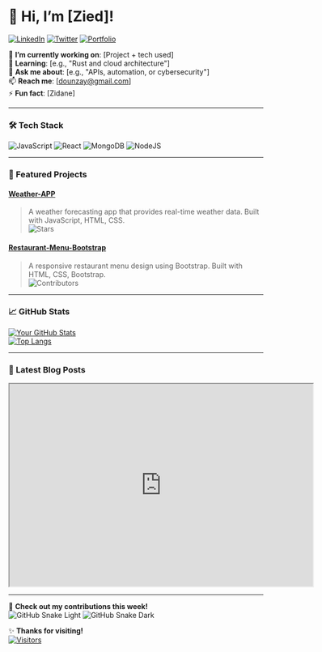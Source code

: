 # 👋 Hi, I’m [Zied]! 

[![LinkedIn](https://img.shields.io/badge/LinkedIn-0077B5?style=for-the-badge&logo=linkedin&logoColor=white)](https://www.linkedin.com/in/zied-meddeb-7087a2266/)
[![Twitter](https://img.shields.io/badge/Twitter-1DA1F2?style=for-the-badge&logo=twitter&logoColor=white)](https://twitter.com/your-handle)
[![Portfolio](https://img.shields.io/badge/Portfolio-FF5722?style=for-the-badge&logo=google-chrome&logoColor=white)](https://your-portfolio.com)

🔭 **I’m currently working on**: [Project + tech used]  
🌱 **Learning**: [e.g., "Rust and cloud architecture"]  
💬 **Ask me about**: [e.g., "APIs, automation, or cybersecurity"]  
📫 **Reach me**: [dounzay@gmail.com]  
⚡ **Fun fact**: [Zidane]

---

### 🛠️ Tech Stack
![JavaScript](https://img.shields.io/badge/JavaScript-F7DF1E?style=flat&logo=javascript&logoColor=black)
![React](https://img.shields.io/badge/React-61DAFB?style=flat&logo=react&logoColor=black)
![MongoDB](https://img.shields.io/badge/MongoDB-61DAFB?style=flat&logo=react&logoColor=black)
![NodeJS](https://img.shields.io/badge/Nodejs-61DAFB?style=flat&logo=react&logoColor=black)

---

### 🚀 Featured Projects

#### [Weather-APP](https://github.com/zied-mb/Weather-APP)
> A weather forecasting app that provides real-time weather data. Built with JavaScript, HTML, CSS.  
> ![Stars](https://img.shields.io/github/stars/zied-mb/Weather-APP?style=social)

#### [Restaurant-Menu-Bootstrap](https://github.com/zied-mb/Restaurant-Menu-Bootstrap)
> A responsive restaurant menu design using Bootstrap. Built with HTML, CSS, Bootstrap.  
> ![Contributors](https://img.shields.io/github/contributors/zied-mb/Restaurant-Menu-Bootstrap?style=flat)
---

### 📈 GitHub Stats

[![Your GitHub Stats](https://github-readme-stats.vercel.app/api?username=zied-mb&show_icons=true&theme=radical)](https://github.com/zied-mb)  
[![Top Langs](https://github-readme-stats.vercel.app/api/top-langs/?username=zied-mb&layout=compact&theme=radical)](https://github.com/zied-mb)

---

### 📝 Latest Blog Posts

<!-- Automatically display the latest 2 blog posts -->
<iframe src="https://feed.wind.com/?url=https://zenicdev.blogspot.com/feeds/posts/default&num=2" width="600" height="400"></iframe>

---

👷 **Check out my contributions this week!**  
![GitHub Snake Light](https://raw.githubusercontent.com/your-username/your-username/output/github-contribution-grid-snake.svg#gh-light-mode-only)
![GitHub Snake Dark](https://raw.githubusercontent.com/your-username/your-username/output/github-contribution-grid-snake-dark.svg#gh-dark-mode-only)

✨ **Thanks for visiting!**  
[![Visitors](https://visitor-badge.laobi.icu/badge?page_id=your-username.your-username)](https://github.com/your-username)
